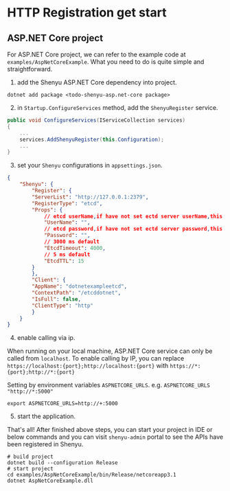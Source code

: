 # HTTP Registration get start

## ASP.NET Core project

For ASP.NET Core project, we can refer to the example code at `examples/AspNetCoreExample`. What you need to do is quite
simple and straightforward.

1. add the Shenyu ASP.NET Core dependency into project.

```shell
dotnet add package <todo-shenyu-asp.net-core package>
```

2. in `Startup.ConfigureServices` method, add the `ShenyuRegister` service.

```c#
public void ConfigureServices(IServiceCollection services)
{
    ...
    services.AddShenyuRegister(this.Configuration);
    ...
}
```

3. set your `Shenyu` configurations in `appsettings.json`.

```json
{
    "Shenyu": {
        "Register": {
        "ServerList": "http://127.0.0.1:2379",
        "RegisterType": "etcd",
        "Props": {
            // etcd userName,if have not set ectd server userName,this parmas can empty
            "UserName": "",
            // etcd password,if have not set ectd server password,this parmas can empty
            "Password": "",
            // 3000 ms default
            "EtcdTimeout": 4000,
            // 5 ms default
            "EtcdTTL": 15
        }
        },
        "Client": {
        "AppName": "dotnetexampleetcd",
        "ContextPath": "/etcddotnet",
        "IsFull": false,
        "ClientType": "http"
        }
    }
}
```

4. enable calling via ip.

When running on your local machine, ASP.NET Core service can only be called from `localhost`. To enable calling by IP,
you can replace `https://localhost:{port};http://localhost:{port}` with `https://*:{port};http://*:{port}`

Setting by environment variables `ASPNETCORE_URLS`. e.g. `ASPNETCORE_URLS "http://*:5000"`

```shell
export ASPNETCORE_URLS=http://+:5000
```

5. start the application.

That's all! After finished above steps, you can start your project in IDE or below commands and you can
visit `shenyu-admin` portal to see the APIs have been registered in Shenyu.

```shell
# build project
dotnet build --configuration Release
# start project
cd examples/AspNetCoreExample/bin/Release/netcoreapp3.1
dotnet AspNetCoreExample.dll
```
